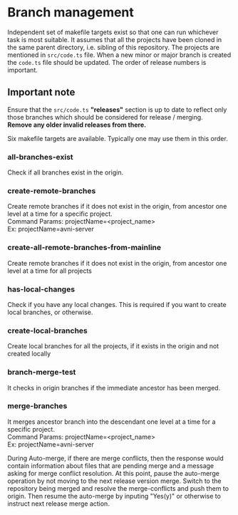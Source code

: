 # Branch management
Independent set of makefile targets exist so that one can run whichever task is most suitable. It assumes that all the projects have been cloned in the same parent directory, i.e. sibling of this repository. The projects are mentioned in `src/code.ts` file. When a new minor or major branch is created the `code.ts` file should be updated. The order of release numbers is important.


## Important note

Ensure that the `src/code.ts` **"releases"** section is up to date to reflect only those branches which should be considered for release / merging.<br/>
**Remove any older invalid releases from there.**


Six makefile targets are available. Typically one may use them in this order.

### all-branches-exist
Check if all branches exist in the origin.

### create-remote-branches
Create remote branches if it does not exist in the origin, from ancestor one level at a time for a specific project.<br/>
Command Params: projectName=<project_name><br/>
Ex: projectName=avni-server

### create-all-remote-branches-from-mainline
Create remote branches if it does not exist in the origin, from ancestor one level at a time for all projects

### has-local-changes
Check if you have any local changes. This is required if you want to create local branches, or otherwise.

### create-local-branches
Create local branches for all the projects, if it exists in the origin and not created locally

### branch-merge-test
It checks in origin branches if the immediate ancestor has been merged.

### merge-branches
It merges ancestor branch into the descendant one level at a time for a specific project.<br/>
Command Params: projectName=<project_name><br/>
Ex: projectName=avni-server

During Auto-merge, if there are merge conflicts, then the response would contain information about files that are pending merge and a message asking for merge conflict resolution. At this point, pause the auto-merge operation by not moving to the next release version merge.
Switch to the repository being merged and resolve the merge-conflicts and push them to origin.
Then resume the auto-merge by inputing "Yes(y)" or otherwise to instruct next release merge action.


